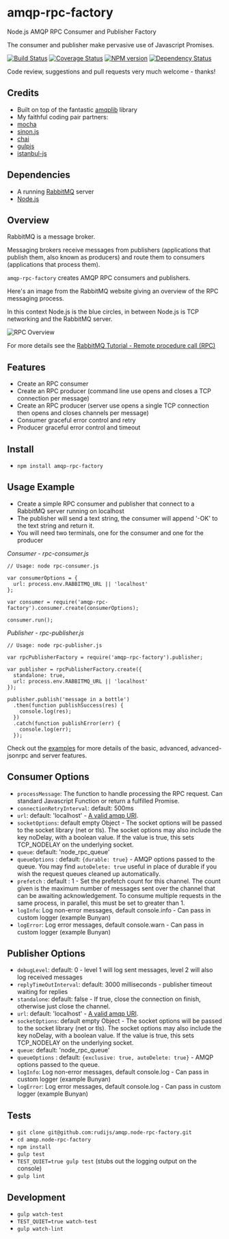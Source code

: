 amqp-rpc-factory
================

Node.js AMQP RPC Consumer and Publisher Factory

The consumer and publisher make pervasive use of Javascript Promises.

[![Build Status](https://travis-ci.org/rudijs/amqp.node-rpc-factory.svg?branch=master)](https://travis-ci.org/rudijs/amqp.node-rpc-factory)
[![Coverage Status](https://coveralls.io/repos/rudijs/amqp.node-rpc-factory/badge.png?branch=master)](https://coveralls.io/r/rudijs/amqp.node-rpc-factory?branch=master)
[![NPM version](https://badge.fury.io/js/amqp-rpc-factory.svg)](http://badge.fury.io/js/amqp-rpc-factory)
[![Dependency Status](https://gemnasium.com/rudijs/amqp.node-rpc-factory.svg)](https://gemnasium.com/rudijs/amqp.node-rpc-factory)

Code review, suggestions and pull requests very much welcome - thanks!

## Credits

- Built on top of the fantastic [amqplib](https://github.com/squaremo/amqp.node) library
- My faithful coding pair partners:
- [mocha](http://mochajs.org/)
- [sinon.js](http://sinonjs.org/)
- [chai](http://chaijs.com/)
- [gulpjs](http://gulpjs.com/)
- [istanbul-js](http://gotwarlost.github.io/istanbul/)

## Dependencies

- A running [RabbitMQ](http://www.rabbitmq.com/) server
- [Node.js](http://nodejs.org/)

## Overview

RabbitMQ is a message broker.

Messaging brokers receive messages from publishers (applications that publish them, also known as producers) and route them to consumers (applications that process them).

`amqp-rpc-factory` creates AMQP RPC consumers and publishers.

Here's an image from the RabbitMQ website giving an overview of the RPC messaging process.

In this context Node.js is the blue circles, in between Node.js is TCP networking and the RabbitMQ server.

![RPC Overview](examples/images/python-six.png)

For more details see the [RabbitMQ Tutorial - Remote procedure call (RPC)](https://www.rabbitmq.com/tutorials/tutorial-six-python.html)

## Features

- Create an RPC consumer
- Create an RPC producer (command line use opens and closes a TCP connection per message)
- Create an RPC producer (server use opens a single TCP connection then opens and closes channels per message)
- Consumer graceful error control and retry
- Producer graceful error control and timeout

## Install

- `npm install amqp-rpc-factory`

## Usage Example

- Create a simple RPC consumer and publisher that connect to a RabbitMQ server running on localhost
- The publisher will send a text string, the consumer will append '-OK' to the text string and return it.
- You will need two terminals, one for the consumer and one for the producer

*Consumer - rpc-consumer.js*

    // Usage: node rpc-consumer.js

    var consumerOptions = {
      url: process.env.RABBITMQ_URL || 'localhost'
    };

    var consumer = require('amqp-rpc-factory').consumer.create(consumerOptions);

    consumer.run();

*Publisher - rpc-publisher.js*

    // Usage: node rpc-publisher.js

    var rpcPublisherFactory = require('amqp-rpc-factory').publisher;

    var publisher = rpcPublisherFactory.create({
      standalone: true,
      url: process.env.RABBITMQ_URL || 'localhost'
    });

    publisher.publish('message in a bottle')
      .then(function publishSuccess(res) {
        console.log(res);
      })
      .catch(function publishError(err) {
        console.log(err);
      });

Check out the [examples](examples) for more details of the basic, advanced, advanced-jsonrpc and server features.

## Consumer Options

- `processMessage`: The function to handle processing the RPC request. Can standard Javascript Function or return a fulfilled Promise.
- `connectionRetryInterval`: default: 500ms
- `url`: default: 'localhost' - [A valid amqp URI](https://www.rabbitmq.com/uri-spec.html).
- `socketOptions`: default empty Object - The socket options will be passed to the socket library (net or tls). The socket options may also include the key noDelay, with a boolean value. If the value is true, this sets TCP_NODELAY on the underlying socket.
- `queue`: default: 'node_rpc_queue'
- `queueOptions` : default: ````{durable: true}```` - AMQP options passed to the queue. You may find ````autoDelete: true```` useful in place of durable if you wish the request queues cleaned up automatically.
- `prefetch` : default : 1 - Set the prefetch count for this channel. The count given is the maximum number of messages sent over the channel that can be awaiting acknowledgement. To consume multiple requests in the same process, in parallel, this must be set to greater than 1.
- `logInfo`: Log non-error messages, default console.info - Can pass in custom logger (example Bunyan)
- `logError`: Log error messages, default console.warn - Can pass in custom logger (example Bunyan)

## Publisher Options

- `debugLevel`: default: 0 - level 1 will log sent messages, level 2 will also log received messages
- `replyTimeOutInterval`: default: 3000 milliseconds - publisher timeout waiting for replies
- `standalone`: default: false - If true, close the connection on finish, otherwise just close the channel.
- `url`: default: 'localhost' - [A valid amqp URI](https://www.rabbitmq.com/uri-spec.html).
- `socketOptions`: default empty Object - The socket options will be passed to the socket library (net or tls). The socket options may also include the key noDelay, with a boolean value. If the value is true, this sets TCP_NODELAY on the underlying socket.
- `queue`: default: 'node_rpc_queue'
- `queueOptions` : default: ````{exclusive: true, autoDelete: true}```` - AMQP options passed to the queue.
- `logInfo`: Log non-error messages, default console.log - Can pass in custom logger (example Bunyan)
- `logError`: Log error messages, default console.log - Can pass in custom logger (example Bunyan)

## Tests

- `git clone git@github.com:rudijs/amqp.node-rpc-factory.git`
- `cd amqp.node-rpc-factory`
- `npm install`
- `gulp test`
- `TEST_QUIET=true gulp test` (stubs out the logging output on the console)
- `gulp lint`

## Development

- `gulp watch-test`
- `TEST_QUIET=true watch-test`
- `gulp watch-lint`
